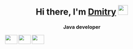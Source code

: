 <h1 align="center">Hi there, I'm <a href="https://discordapp.com/users/1076858113694650409/" target="_blank">Dmitry</a> 
<img src="https://github.com/blackcater/blackcater/raw/main/images/Hi.gif" height="32"/></h1>
<h3 align="center">Java developer</h3>
<a href="https://www.instagram.com/dmitry_baltashov/" target="blank"><img align="center" src="https://cdn.jsdelivr.net/npm/simple-icons@3.0.1/icons/instagram.svg" alt="" height="30" width="40" /></a>
<a href="https://www.linkedin.com/in/dmitry-baltashov-4472222a4/" target="blank"><img align="center" src="https://cdn.jsdelivr.net/npm/simple-icons@3.0.1/icons/linkedin.svg" alt="" height="30" width="40" /></a>
<a href="https://t.me/dbaltashov/" target="blank"><img align="center" src="https://cdn.jsdelivr.net/npm/simple-icons@3.0.1/icons/telegram.svg" alt="" height="30"+ width="40" /></a>

<!--
**19Dmitry91/19Dmitry91** is a ✨ _special_ ✨ repository because its `README.md` (this file) appears on your GitHub profile.

Here are some ideas to get you started:

- 🔭 I’m currently working on ...
- 🌱 I’m currently learning ...
- 👯 I’m looking to collaborate on ...
- 🤔 I’m looking for help with ...
- 💬 Ask me about ...
- 📫 How to reach me: ...
- 😄 Pronouns: ...
- ⚡ Fun fact: ...
-->
